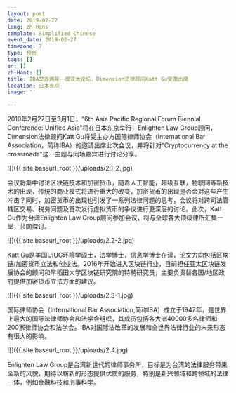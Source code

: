 ```yaml
---
layout: post
date: 2019-02-27
lang: zh-Hans
template: Simplified Chinese
event_date: 2019-02-27
timezone: 7
type: 预告
tags: []
en: []
zh-Hant: []
title: IBA举办两年一度亚太论坛，Dimension法律顾问Katt Gu受邀出席
location: 日本东京
image: ''

---
```

2019年2月27日至3月1日，“6th Asia Pacific Regional Forum Biennial Conference: Unified Asia”将在日本东京举行，Enlighten Law Group顾问，Dimension法律顾问Katt Gu将受主办方国际律师协会（International Bar Association，简称IBA）的邀请出席此次会议，并将针对“Cryptocurrency at the crossroads”这一主题与同场嘉宾进行讨论分享。

![]({{ site.baseurl_root }}/uploads/2.1-2.jpg)

会议将集中讨论区块链技术和加密货币，随着人工智能，超级互联，物联网等新技术的出现，传统的商业模式将进行重大的改变，加密货币的出现是否会对这些产生冲击？同时，加密货币的出现也引发了一系列法律问题的思考，会议将对跨司法管辖区交易、税务问题及首次发行虚拟货币的争议进行更深层的讨论。此次，Katt Gu作为台湾Enlighten Law Group顾问参加会议，将与全球各大顶级律所汇集一堂，共同探讨。

![]({{ site.baseurl_root }}/uploads/2.2-2.jpg)

Katt Gu是美国UIUC环境学硕士，法学博士，信息学博士在读，论文方向包括区块链/加密货币立法和创业法。2016年开始进入区块链行业，目前担任亚太区块链发展协会的顾问和早稻田大学区块链研究院的特聘研究员，主要负责替各国/地区政府提供加密货币立法方面的建议。

![]({{ site.baseurl_root }}/uploads/2.3-1.jpg)

国际律师协会（International Bar Association,简称IBA）成立于1947年，是世界上最大的国际法律师协会和法学会组织，其成员包括各大洲40000多名律师和200家律师协会和法学会。IBA对国际法改革的发展和全世界法律行业的未来形态有很大的影响。

![]({{ site.baseurl_root }}/uploads/2.4.jpg)

Enlighten Law Group是台湾新世代的律师事务所，目标是为台湾的法律服务带来全新的风貌，期待以崭新的形态提供优质的服务，特别是新兴领域和跨领域的法律一体，例如金融科技和刑事科学。